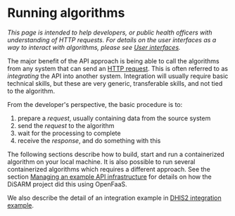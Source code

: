 # Running algorithms

_This page is intended to help developers, or public health officers with understanding of HTTP requests. For details on the user interfaces as a way to interact with algorithms, please see_ [_User interfaces_](../api-docs/using-user-interfaces-to-access-the-algorithms.md)_._

The major benefit of the API approach is being able to call the algorithms from any system that can send an [HTTP request](https://en.wikipedia.org/wiki/Hypertext_Transfer_Protocol#Request_message). This is often referred to as _integrating_ the API into another system. Integration will usually require basic technical skills, but these are very generic, transferable skills, and not tied to the algorithm.

From the developer's perspective, the basic procedure is to:

1. prepare a _request_, usually containing data from the source system
2. send the _request_ to the algorithm
3. wait for the processing to complete
4. receive the _response_, and do something with this 

The following sections describe how to build, start and run a containerized algorithm on your local machine. It is also possible to run several containerized algorithms which requires a different approach. See the section [Managing an example API infrastructure](https://docs.disarm.io/api-docs/api-docs) for details on how the DiSARM project did this using OpenFaaS.

We also describe the detail of an integration example in [DHIS2 integration example](../dhis2-integration-example.md).

